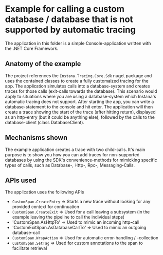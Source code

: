 # Example for calling a custom database / database that is not supported by automatic tracing
The application in this folder is a simple Console-application written with the .NET Core Framework.

## Anatomy of the example
The project references the `Instana.Tracing.Core.Sdk` nuget package and uses the contained classes to create a fully customaized tracing for the app.
The application simulates calls into a database-system and creates traces for those calls (exit-calls towards the database).
This scenario would apply to situations where you are using a database-system which Instana's automatic tracing does not support.
After starting the app, you can write a database-statement to the console and hit enter. The application will then create a trace showing the start
of the trace (after hitting return), displayed as an http-entry (but it could be anything else), followed by the calls to the database-client (class DatabaseClient).

## Mechanisms shown
The example application creates a trace with two child-calls. It's main purpose is to show you how you can add traces for non-supported databases by 
using the SDK's convenience-methods for mimicking specific types of calls, such as Database-, Http-, Rpc-, Messaging-Calls.

## APIs used
The application uses the following APIs

* `CustomSpan.CreateEntry` => Starts a new trace without looking for any provided context for continuation
* `CustomSpan.CreateExit` => Used for a call leaving a subsystem (in the example leaving the pipeline to call the individual steps)
* 'CustomSpan.AsHttpTo' => Used to mimic an incoming http-call
* 'CustomExitSpan.AsDatabaseCallTo' => Used to mimic an outgoing database-call
* `CustomSpan.WrapAction` => Used for automatic error-handling / -collection
* `CustomSpan.SetTag` => Used for custom annotations to the span to facilitate retrieval

